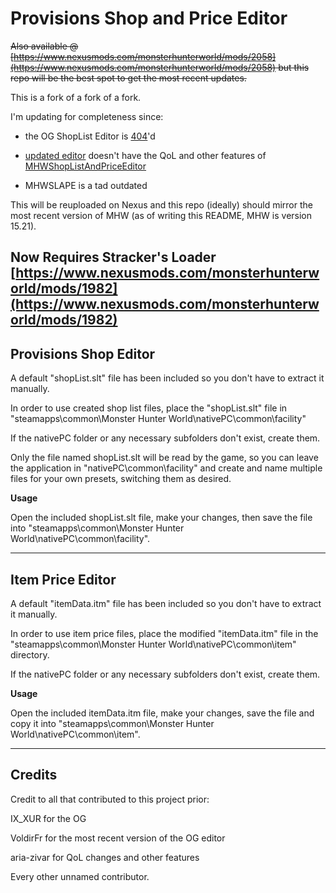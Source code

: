 # Provisions Shop and Price Editor
~~Also available @ [https://www.nexusmods.com/monsterhunterworld/mods/2058](https://www.nexusmods.com/monsterhunterworld/mods/2058) but this repo will be the best spot to get the most recent updates.~~

This is a fork of a fork of a fork.

I'm updating for completeness since:

- the OG ShopList Editor is [404](https://github.com/IX-Xur/MHW-Shop-Editor)'d 

- [updated editor](https://github.com/VoldirFr/MHW-Shop-Editor) doesn't have the QoL and other features of [MHWShopListAndPriceEditor](https://github.com/aria-zivar/MHW_Shop_and_Price_Editor)

- MHWSLAPE is a tad outdated

This will be reuploaded on Nexus and this repo (ideally) should mirror the most recent version of MHW (as of writing this README, MHW is version 15.21).

**Now Requires Stracker's Loader  
[https://www.nexusmods.com/monsterhunterworld/mods/1982](https://www.nexusmods.com/monsterhunterworld/mods/1982)**
-------------------------------------------------------
Provisions Shop Editor
-------------------------------------------------------
A default "shopList.slt" file has been included so you don't have to extract it manually.

In order to use created shop list files, place the "shopList.slt" file in "steamapps\common\Monster Hunter World\nativePC\common\facility"  
  
If the nativePC folder or any necessary subfolders don't exist, create them.  
  
Only the file named shopList.slt will be read by the game, so you can leave the application in "nativePC\common\facility" and create and name multiple files for your own presets, switching them as desired.

__Usage__

Open the included shopList.slt file, make your changes, then save the file into "steamapps\common\Monster Hunter World\nativePC\common\facility".

-------------------------------------------------------
Item Price Editor
-------------------------------------------------------
A default "itemData.itm" file has been included so you don't have to extract it manually.

In order to use item price files, place the modified "itemData.itm" file in the "steamapps\common\Monster Hunter World\nativePC\common\item" directory.

If the nativePC folder or any necessary subfolders don't exist, create them.

__Usage__

Open the included itemData.itm file, make your changes, save the file and copy it into "steamapps\common\Monster Hunter World\nativePC\common\item".

-------------------------------------------------------

## Credits

Credit to all that contributed to this project prior:

IX_XUR for the OG

VoldirFr for the most recent version of the OG editor

aria-zivar for QoL changes and other features

Every other unnamed contributor.
